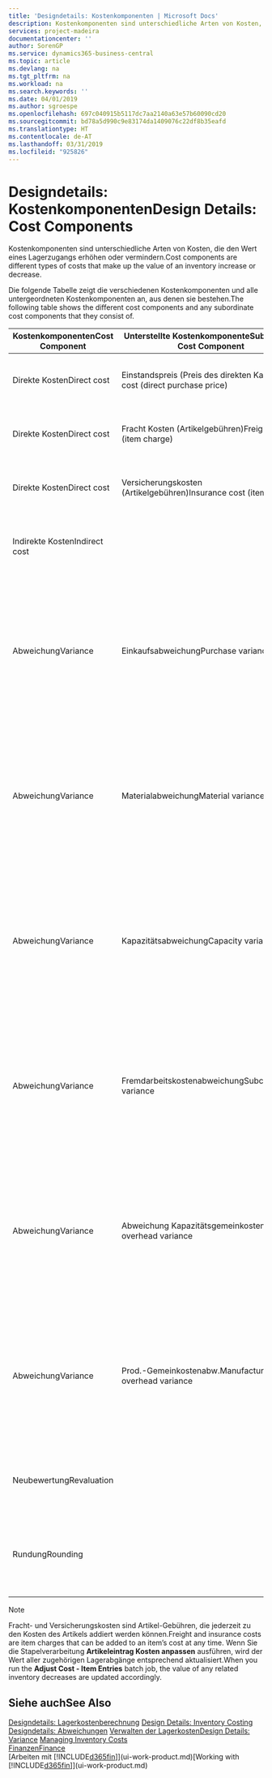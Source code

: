```yaml
---
title: 'Designdetails: Kostenkomponenten | Microsoft Docs'
description: Kostenkomponenten sind unterschiedliche Arten von Kosten, die den Wert eines Lagerzugangs erhöhen oder vermindern.
services: project-madeira
documentationcenter: ''
author: SorenGP
ms.service: dynamics365-business-central
ms.topic: article
ms.devlang: na
ms.tgt_pltfrm: na
ms.workload: na
ms.search.keywords: ''
ms.date: 04/01/2019
ms.author: sgroespe
ms.openlocfilehash: 697c040915b5117dc7aa2140a63e57b60090cd20
ms.sourcegitcommit: bd78a5d990c9e83174da1409076c22df8b35eafd
ms.translationtype: HT
ms.contentlocale: de-AT
ms.lasthandoff: 03/31/2019
ms.locfileid: "925826"
---
```

# <a name="design-details-cost-components"></a><span data-ttu-id="fc7d6-103">Designdetails: Kostenkomponenten</span><span class="sxs-lookup"><span data-stu-id="fc7d6-103">Design Details: Cost Components</span></span>
<span data-ttu-id="fc7d6-104">Kostenkomponenten sind unterschiedliche Arten von Kosten, die den Wert eines Lagerzugangs erhöhen oder vermindern.</span><span class="sxs-lookup"><span data-stu-id="fc7d6-104">Cost components are different types of costs that make up the value of an inventory increase or decrease.</span></span>  

 <span data-ttu-id="fc7d6-105">Die folgende Tabelle zeigt die verschiedenen Kostenkomponenten und alle untergeordneten Kostenkomponenten an, aus denen sie bestehen.</span><span class="sxs-lookup"><span data-stu-id="fc7d6-105">The following table shows the different cost components and any subordinate cost components that they consist of.</span></span>  

|<span data-ttu-id="fc7d6-106">Kostenkomponenten</span><span class="sxs-lookup"><span data-stu-id="fc7d6-106">Cost Component</span></span>|<span data-ttu-id="fc7d6-107">Unterstellte Kostenkomponente</span><span class="sxs-lookup"><span data-stu-id="fc7d6-107">Subordinate Cost Component</span></span>|<span data-ttu-id="fc7d6-108">Description</span><span class="sxs-lookup"><span data-stu-id="fc7d6-108">Description</span></span>|  
|--------------------|--------------------------------|---------------------------------------|  
|<span data-ttu-id="fc7d6-109">Direkte Kosten</span><span class="sxs-lookup"><span data-stu-id="fc7d6-109">Direct cost</span></span>|<span data-ttu-id="fc7d6-110">Einstandspreis (Preis des direkten Kaufs)</span><span class="sxs-lookup"><span data-stu-id="fc7d6-110">Unit cost (direct purchase price)</span></span>|<span data-ttu-id="fc7d6-111">Kosten, die direkt auf das Kostenobjekt zurückzuführen sind.</span><span class="sxs-lookup"><span data-stu-id="fc7d6-111">Cost that can be traced to a cost object.</span></span>|  
|<span data-ttu-id="fc7d6-112">Direkte Kosten</span><span class="sxs-lookup"><span data-stu-id="fc7d6-112">Direct cost</span></span>|<span data-ttu-id="fc7d6-113">Fracht Kosten (Artikelgebühren)</span><span class="sxs-lookup"><span data-stu-id="fc7d6-113">Freight cost (item charge)</span></span>|<span data-ttu-id="fc7d6-114">Kosten, die direkt auf das Kostenobjekt zurückzuführen sind.</span><span class="sxs-lookup"><span data-stu-id="fc7d6-114">Cost that can be traced to a cost object.</span></span>|  
|<span data-ttu-id="fc7d6-115">Direkte Kosten</span><span class="sxs-lookup"><span data-stu-id="fc7d6-115">Direct cost</span></span>|<span data-ttu-id="fc7d6-116">Versicherungskosten (Artikelgebühren)</span><span class="sxs-lookup"><span data-stu-id="fc7d6-116">Insurance cost (item charge)</span></span>|<span data-ttu-id="fc7d6-117">Kosten, die direkt auf das Kostenobjekt zurückzuführen sind.</span><span class="sxs-lookup"><span data-stu-id="fc7d6-117">Cost that can be traced to a cost object.</span></span>|  
|<span data-ttu-id="fc7d6-118">Indirekte Kosten</span><span class="sxs-lookup"><span data-stu-id="fc7d6-118">Indirect cost</span></span>||<span data-ttu-id="fc7d6-119">Kosten, die nicht auf ein Kostenobjekt zurückzuführen sind.</span><span class="sxs-lookup"><span data-stu-id="fc7d6-119">Cost that cannot be traced to a cost object.</span></span>|  
|<span data-ttu-id="fc7d6-120">Abweichung</span><span class="sxs-lookup"><span data-stu-id="fc7d6-120">Variance</span></span>|<span data-ttu-id="fc7d6-121">Einkaufsabweichung</span><span class="sxs-lookup"><span data-stu-id="fc7d6-121">Purchase variance</span></span>|<span data-ttu-id="fc7d6-122">Der Unterschied zwischen tatsächlichen Kosten und dem Einstandspreis (fest), der nur für Artikel mit der Lagerabgangsmethode **Standard** gebucht wird.</span><span class="sxs-lookup"><span data-stu-id="fc7d6-122">The difference between actual and standard costs, which is only posted for items using the **Standard** costing method.</span></span>|  
|<span data-ttu-id="fc7d6-123">Abweichung</span><span class="sxs-lookup"><span data-stu-id="fc7d6-123">Variance</span></span>|<span data-ttu-id="fc7d6-124">Materialabweichung</span><span class="sxs-lookup"><span data-stu-id="fc7d6-124">Material variance</span></span>|<span data-ttu-id="fc7d6-125">Der Unterschied zwischen tatsächlichen Kosten und dem Einstandspreis (fest), der nur für Artikel mit der Lagerabgangsmethode **Standard** gebucht wird.</span><span class="sxs-lookup"><span data-stu-id="fc7d6-125">The difference between actual and standard costs, which is only posted for items using the **Standard** costing method.</span></span>|  
|<span data-ttu-id="fc7d6-126">Abweichung</span><span class="sxs-lookup"><span data-stu-id="fc7d6-126">Variance</span></span>|<span data-ttu-id="fc7d6-127">Kapazitätsabweichung</span><span class="sxs-lookup"><span data-stu-id="fc7d6-127">Capacity variance</span></span>|<span data-ttu-id="fc7d6-128">Der Unterschied zwischen tatsächlichen Kosten und dem Einstandspreis (fest), der nur für Artikel mit der Lagerabgangsmethode **Standard** gebucht wird.</span><span class="sxs-lookup"><span data-stu-id="fc7d6-128">The difference between actual and standard costs, which is only posted for items using the **Standard** costing method.</span></span>|  
|<span data-ttu-id="fc7d6-129">Abweichung</span><span class="sxs-lookup"><span data-stu-id="fc7d6-129">Variance</span></span>|<span data-ttu-id="fc7d6-130">Fremdarbeitskostenabweichung</span><span class="sxs-lookup"><span data-stu-id="fc7d6-130">Subcontracted variance</span></span>|<span data-ttu-id="fc7d6-131">Der Unterschied zwischen tatsächlichen Kosten und dem Einstandspreis (fest), der nur für Artikel mit der Lagerabgangsmethode **Standard** gebucht wird.</span><span class="sxs-lookup"><span data-stu-id="fc7d6-131">The difference between actual and standard costs, which is only posted for items using the **Standard** costing method.</span></span>|  
|<span data-ttu-id="fc7d6-132">Abweichung</span><span class="sxs-lookup"><span data-stu-id="fc7d6-132">Variance</span></span>|<span data-ttu-id="fc7d6-133">Abweichung Kapazitätsgemeinkosten</span><span class="sxs-lookup"><span data-stu-id="fc7d6-133">Capacity overhead variance</span></span>|<span data-ttu-id="fc7d6-134">Der Unterschied zwischen tatsächlichen Kosten und dem Einstandspreis (fest), der nur für Artikel mit der Lagerabgangsmethode **Standard** gebucht wird.</span><span class="sxs-lookup"><span data-stu-id="fc7d6-134">The difference between actual and standard costs, which is only posted for items using the **Standard** costing method.</span></span>|  
|<span data-ttu-id="fc7d6-135">Abweichung</span><span class="sxs-lookup"><span data-stu-id="fc7d6-135">Variance</span></span>|<span data-ttu-id="fc7d6-136">Prod.-Gemeinkostenabw.</span><span class="sxs-lookup"><span data-stu-id="fc7d6-136">Manufacturing overhead variance</span></span>|<span data-ttu-id="fc7d6-137">Der Unterschied zwischen tatsächlichen Kosten und dem Einstandspreis (fest), der nur für Artikel mit der Lagerabgangsmethode **Standard** gebucht wird.</span><span class="sxs-lookup"><span data-stu-id="fc7d6-137">The difference between actual and standard costs, which is only posted for items using the **Standard** costing method.</span></span>|  
|<span data-ttu-id="fc7d6-138">Neubewertung</span><span class="sxs-lookup"><span data-stu-id="fc7d6-138">Revaluation</span></span>||<span data-ttu-id="fc7d6-139">Eine Auf- oder Abwertung des aktuellen Lagerwerts.</span><span class="sxs-lookup"><span data-stu-id="fc7d6-139">A depreciation or appreciation of the current inventory value.</span></span>|  
|<span data-ttu-id="fc7d6-140">Rundung</span><span class="sxs-lookup"><span data-stu-id="fc7d6-140">Rounding</span></span>||<span data-ttu-id="fc7d6-141">Restbeträge, die durch die Berechnung von Bestandsminderungen entstehen.</span><span class="sxs-lookup"><span data-stu-id="fc7d6-141">Residuals caused by the way in which valuation of inventory decreases are calculated.</span></span>|  

> [!NOTE]  
>  <span data-ttu-id="fc7d6-142">Fracht- und Versicherungskosten sind Artikel-Gebühren, die jederzeit zu den Kosten des Artikels addiert werden können.</span><span class="sxs-lookup"><span data-stu-id="fc7d6-142">Freight and insurance costs are item charges that can be added to an item’s cost at any time.</span></span> <span data-ttu-id="fc7d6-143">Wenn Sie die Stapelverarbeitung **Artikeleintrag Kosten anpassen** ausführen, wird der Wert aller zugehörigen Lagerabgänge entsprechend aktualisiert.</span><span class="sxs-lookup"><span data-stu-id="fc7d6-143">When you run the **Adjust Cost - Item Entries** batch job, the value of any related inventory decreases are updated accordingly.</span></span>  

## <a name="see-also"></a><span data-ttu-id="fc7d6-144">Siehe auch</span><span class="sxs-lookup"><span data-stu-id="fc7d6-144">See Also</span></span>  
 <span data-ttu-id="fc7d6-145">[Designdetails: Lagerkostenberechnung](design-details-inventory-costing.md) </span><span class="sxs-lookup"><span data-stu-id="fc7d6-145">[Design Details: Inventory Costing](design-details-inventory-costing.md) </span></span>  
 <span data-ttu-id="fc7d6-146">[Designdetails: Abweichungen](design-details-variance.md) [Verwalten der Lagerkosten](finance-manage-inventory-costs.md)</span><span class="sxs-lookup"><span data-stu-id="fc7d6-146">[Design Details: Variance](design-details-variance.md) [Managing Inventory Costs](finance-manage-inventory-costs.md)</span></span>  
 [<span data-ttu-id="fc7d6-147">Finanzen</span><span class="sxs-lookup"><span data-stu-id="fc7d6-147">Finance</span></span>](finance.md)  
 <span data-ttu-id="fc7d6-148">[Arbeiten mit [!INCLUDE[d365fin](includes/d365fin_md.md)]](ui-work-product.md)</span><span class="sxs-lookup"><span data-stu-id="fc7d6-148">[Working with [!INCLUDE[d365fin](includes/d365fin_md.md)]](ui-work-product.md)</span></span>  
